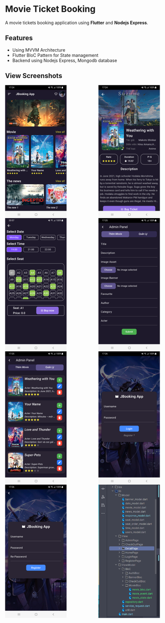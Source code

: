 # Movie Ticket Booking

A movie tickets booking application using **Flutter** and **Nodejs Express**.

## Features

- Using MVVM Architecture
- Flutter BloC Pattern for State management
- Backend using Nodejs Express, Mongodb database

## View Screenshots


<div style="display: flex; flex-wrap: wrap; justify-content: space-between;">
    <img src="Screenshots/image1.png" alt="Image 1" width="200" />
    <img src="Screenshots/image2.png" alt="Image 2" width="200" />
    <img src="Screenshots/image3.png" alt="Image 3" width="200" />
    <img src="Screenshots/image4.png" alt="Image 4" width="200" />
    <img src="Screenshots/image5.png" alt="Image 5" width="200" />
    <img src="Screenshots/image7.png" alt="Image 7" width="200" />
    <img src="Screenshots/image8.png" alt="Image 8" width="200" />
    <img src="Screenshots/image9.PNG" alt="Image 9" width="200" />
</div>
